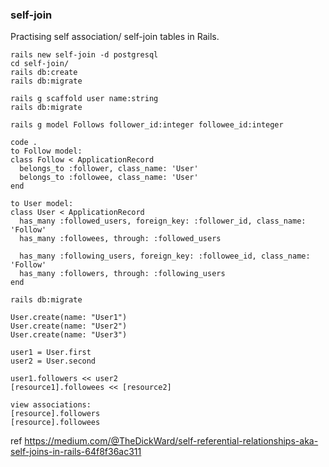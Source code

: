 ### self-join ###

Practising self association/ self-join tables in Rails.

```
rails new self-join -d postgresql
cd self-join/
rails db:create
rails db:migrate

rails g scaffold user name:string
rails db:migrate

rails g model Follows follower_id:integer followee_id:integer

code .
to Follow model:
class Follow < ApplicationRecord
  belongs_to :follower, class_name: 'User'
  belongs_to :followee, class_name: 'User'
end

to User model:
class User < ApplicationRecord
  has_many :followed_users, foreign_key: :follower_id, class_name: 'Follow'
  has_many :followees, through: :followed_users

  has_many :following_users, foreign_key: :followee_id, class_name: 'Follow'
  has_many :followers, through: :following_users
end

rails db:migrate

User.create(name: "User1")
User.create(name: "User2")
User.create(name: "User3")

user1 = User.first
user2 = User.second

user1.followers << user2
[resource1].followees << [resource2]

view associations:
[resource].followers
[resource].followees

```

ref https://medium.com/@TheDickWard/self-referential-relationships-aka-self-joins-in-rails-64f8f36ac311
